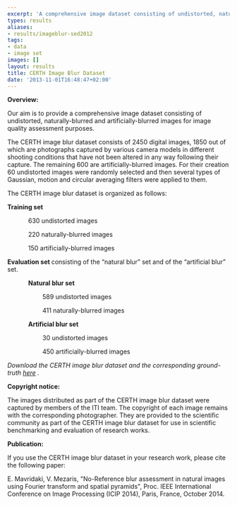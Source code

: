 ```yaml
---
excerpt: 'A comprehensive image dataset consisting of undistorted, naturally-blurred and artificially-blurred images for image quality assessment purposes'
types: results
aliases:
- results/imageblur-sed2012
tags:
- data
- image set
images: []
layout: results
title: CERTH Image Blur Dataset
date: '2013-11-01T16:48:47+02:00'
---
```

<strong>Overview:</strong>
<p>Our aim is to provide a comprehensive image dataset consisting of undistorted, naturally-blurred and artificially-blurred images for image quality assessment purposes.</p><p>The CERTH image blur dataset consists of 2450 digital images, 1850 out of which are photographs captured by various camera models in different shooting conditions that have not been altered in any way following their capture. The remaining 600 are artificially-blurred images. For their creation 60 undistorted images were randomly selected and then several types of Gaussian, motion and circular averaging filters were applied to them.</p><p>The CERTH image blur dataset is organized as follows:</p><p><strong>Training set</strong></p><p>&nbsp; &nbsp; &nbsp; &nbsp; &nbsp; &nbsp; 630 undistorted images&nbsp;</p><p>&nbsp; &nbsp; &nbsp; &nbsp; &nbsp; &nbsp; 220 naturally-blurred images</p><p>&nbsp; &nbsp; &nbsp; &nbsp; &nbsp; &nbsp; 150 artificially-blurred images</p><p><strong>Evaluation set </strong>consisting of the &ldquo;natural blur&rdquo; set and of the &ldquo;artificial blur&rdquo; set.</p><p>&nbsp;&nbsp;&nbsp;&nbsp;&nbsp;&nbsp;&nbsp;&nbsp;&nbsp;&nbsp;&nbsp; <strong>Natural blur set</strong></p><p style="margin-left:36pt;">&nbsp; &nbsp; &nbsp; &nbsp; 589 undistorted images</p><p style="margin-left:36pt;">&nbsp; &nbsp; &nbsp; &nbsp; 411 naturally-blurred images</p><p>&nbsp;&nbsp;&nbsp;&nbsp;&nbsp;&nbsp;&nbsp;&nbsp;&nbsp;&nbsp;&nbsp; <strong>Artificial blur set</strong></p><p style="margin-left:36pt;">&nbsp; &nbsp; &nbsp; &nbsp; 30 undistorted images</p><p style="margin-left:36pt;">&nbsp; &nbsp; &nbsp; &nbsp; 450 artificially-blurred images</p><p><em>Download the CERTH image blur dataset and the corresponding ground-truth <a href="http://mklab.iti.gr/files/imageblur/CERTH_ImageBlurDataset.zip">here</a> .</em></p>

<p><strong>Copyright notice:</strong></p>
<p>The images distributed as part of the CERTH image blur dataset were captured by members of the ITI team. The copyright of each image remains with the corresponding photographer. They are provided to the scientific community as part of the CERTH image blur dataset for use in scientific benchmarking and evaluation of research works.</p>

<p><strong>Publication:</strong></p>
<p>If you use the CERTH image blur dataset in your research work, please cite the following paper:</p>
<p>E. Mavridaki, V. Mezaris, "No-Reference blur assessment in natural images using Fourier transform and spatial pyramids", Proc. IEEE International Conference on Image Processing (ICIP 2014), Paris, France, October 2014.</p>
